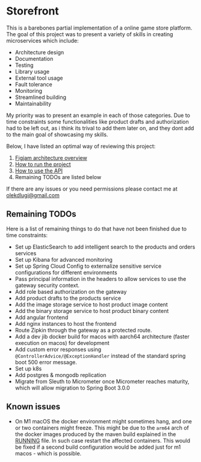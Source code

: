 # Storefront

This is a barebones partial implementation of a online game store platform.\
The goal of this project was to present a variety of skills in creating microservices which include:
- Architecture design
- Documentation
- Testing
- Library usage
- External tool usage
- Fault tolerance
- Monitoring
- Streamlined building
- Maintainability

My priority was to present an example in each of those categories. Due to time constraints some functionalities like product drafts and authorization had to be left out, as i think its trival to add them later on, and they dont add to the main goal of showcasing my skills.

Below, I have listed an optimal way of reviewing this project:
1. [Figjam architecture overview](https://www.figma.com/file/VNXSeQI3kQ4FSLS5axzwkw/Storefront-Overview?node-id=0%3A1&t=qkIEObVbqtDC24Jp-1)
2. [How to run the project](RUNNING.md)
3. [How to use the API](TESTING.md)
4. Remaining TODOs are listed below

If there are any issues or you need permissions please contact me at olekdlugi@gmail.com


## Remaining TODOs
Here is a list of remaining things to do that have not been finished due to time constraints:
- Set up ElasticSearch to add intelligent search to the products and orders services
- Set up Kibana for advanced monitoring
- Set up Spring Cloud Config to externalize sensitive service configurations for different environments
- Pass principal information in the headers to allow services to use the gateway security context.
- Add role based authorization on the gateway
- Add product drafts to the products service
- Add the image storage service to host product image content
- Add the binary storage service to host product binary content
- Add angular frontend
- Add nginx instances to host the frontend
- Route Zipkin through the gateway as a protected route.
- Add a dev jib docker build for macos with aarch64 architecture (faster execution on macos) for development
- Add custom error responses using `@ControllerAdvice/@ExceptionHandler` instead of the standard spring boot 500 error message.
- Set up k8s
- Add postgres & mongodb replication
- Migrate from Sleuth to Micrometer once Micrometer reaches maturity, which will allow migration to Spring Boot 3.0.0

## Known issues
- On M1 macOS the docker environment might sometimes hang, and one or two containers might freeze. This might be due to the `arm64` arch of the docker images produced by the maven build explained in the [RUNNING](RUNNING.md) file. In such case restart the affected containers. This would be fixed if a second build configuration would be added just for m1 macos - which is possible.